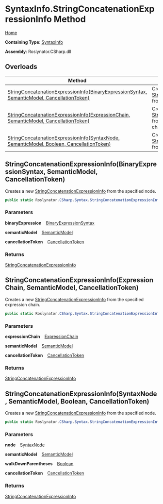 # SyntaxInfo\.StringConcatenationExpressionInfo Method

[Home](../../../../README.md)

**Containing Type**: [SyntaxInfo](../README.md)

**Assembly**: Roslynator\.CSharp\.dll

## Overloads

| Method | Summary |
| ------ | ------- |
| [StringConcatenationExpressionInfo(BinaryExpressionSyntax, SemanticModel, CancellationToken)](#1743355382) | Creates a new [StringConcatenationExpressionInfo](../../Syntax/StringConcatenationExpressionInfo/README.md) from the specified node\. |
| [StringConcatenationExpressionInfo(ExpressionChain, SemanticModel, CancellationToken)](#560252336) | Creates a new [StringConcatenationExpressionInfo](../../Syntax/StringConcatenationExpressionInfo/README.md) from the specified expression chain\. |
| [StringConcatenationExpressionInfo(SyntaxNode, SemanticModel, Boolean, CancellationToken)](#868850232) | Creates a new [StringConcatenationExpressionInfo](../../Syntax/StringConcatenationExpressionInfo/README.md) from the specified node\. |

<a id="1743355382"></a>

## StringConcatenationExpressionInfo\(BinaryExpressionSyntax, SemanticModel, CancellationToken\) 

  
Creates a new [StringConcatenationExpressionInfo](../../Syntax/StringConcatenationExpressionInfo/README.md) from the specified node\.

```csharp
public static Roslynator.CSharp.Syntax.StringConcatenationExpressionInfo StringConcatenationExpressionInfo(Microsoft.CodeAnalysis.CSharp.Syntax.BinaryExpressionSyntax binaryExpression, Microsoft.CodeAnalysis.SemanticModel semanticModel, System.Threading.CancellationToken cancellationToken = default)
```

### Parameters

**binaryExpression** &ensp; [BinaryExpressionSyntax](https://docs.microsoft.com/en-us/dotnet/api/microsoft.codeanalysis.csharp.syntax.binaryexpressionsyntax)

**semanticModel** &ensp; [SemanticModel](https://docs.microsoft.com/en-us/dotnet/api/microsoft.codeanalysis.semanticmodel)

**cancellationToken** &ensp; [CancellationToken](https://docs.microsoft.com/en-us/dotnet/api/system.threading.cancellationtoken)

### Returns

[StringConcatenationExpressionInfo](../../Syntax/StringConcatenationExpressionInfo/README.md)

<a id="560252336"></a>

## StringConcatenationExpressionInfo\(ExpressionChain, SemanticModel, CancellationToken\) 

  
Creates a new [StringConcatenationExpressionInfo](../../Syntax/StringConcatenationExpressionInfo/README.md) from the specified expression chain\.

```csharp
public static Roslynator.CSharp.Syntax.StringConcatenationExpressionInfo StringConcatenationExpressionInfo(in Roslynator.CSharp.ExpressionChain expressionChain, Microsoft.CodeAnalysis.SemanticModel semanticModel, System.Threading.CancellationToken cancellationToken = default)
```

### Parameters

**expressionChain** &ensp; [ExpressionChain](../../ExpressionChain/README.md)

**semanticModel** &ensp; [SemanticModel](https://docs.microsoft.com/en-us/dotnet/api/microsoft.codeanalysis.semanticmodel)

**cancellationToken** &ensp; [CancellationToken](https://docs.microsoft.com/en-us/dotnet/api/system.threading.cancellationtoken)

### Returns

[StringConcatenationExpressionInfo](../../Syntax/StringConcatenationExpressionInfo/README.md)

<a id="868850232"></a>

## StringConcatenationExpressionInfo\(SyntaxNode, SemanticModel, Boolean, CancellationToken\) 

  
Creates a new [StringConcatenationExpressionInfo](../../Syntax/StringConcatenationExpressionInfo/README.md) from the specified node\.

```csharp
public static Roslynator.CSharp.Syntax.StringConcatenationExpressionInfo StringConcatenationExpressionInfo(Microsoft.CodeAnalysis.SyntaxNode node, Microsoft.CodeAnalysis.SemanticModel semanticModel, bool walkDownParentheses = true, System.Threading.CancellationToken cancellationToken = default)
```

### Parameters

**node** &ensp; [SyntaxNode](https://docs.microsoft.com/en-us/dotnet/api/microsoft.codeanalysis.syntaxnode)

**semanticModel** &ensp; [SemanticModel](https://docs.microsoft.com/en-us/dotnet/api/microsoft.codeanalysis.semanticmodel)

**walkDownParentheses** &ensp; [Boolean](https://docs.microsoft.com/en-us/dotnet/api/system.boolean)

**cancellationToken** &ensp; [CancellationToken](https://docs.microsoft.com/en-us/dotnet/api/system.threading.cancellationtoken)

### Returns

[StringConcatenationExpressionInfo](../../Syntax/StringConcatenationExpressionInfo/README.md)

